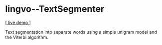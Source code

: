 # lingvo--TextSegmenter

<a target="_blank" href="http://zamgi.somee.com/index.html">[ live demo ]</a>

Text segmentation into separate words using a simple unigram model and the Viterbi algorithm.


